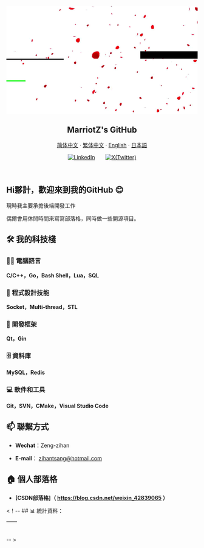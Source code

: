 <p align="center">
 <img width="600px" src="./resources/backanime.gif" align="center" alt="MarriotZ's GitHub" />
 <h2 align="center">MarriotZ's GitHub</h2>
</p>

<p align="center">
    <a href="/docs/readme_chs.md">简体中文</a>
    ·
    <a href="/docs/readme_cht.md">繁体中文</a>
    ·
    <a href="/docs/readme_en.md">English</a>
    ·
    <a href="/docs/readme_jp.md">日本語</a>
</p>

<!-- Social icons section -->
<p align="center">
  <a href="https://linkedin.com/in/zihan-zeng-max-1b26a8201"><img width="32px" title="LinkedIn" src="https://i.imgur.com/Y9lbNqu.png"/></a>
  &#8287;&#8287;&#8287;&#8287;&#8287;
  <a href="https://twitter.com/zihantsang"><img width="46px" title="X(Twitter)" src="https://ww1.freelogovectors.net/wp-content/uploads/2023/07/twitter-x-logo-freelogovectors.net_.png"/></a>
</p>
<br/>

## Hi夥計，歡迎來到我的GitHub 😊



現時我主要承擔後端開發工作



偶爾會用休閒時間來寫寫部落格，同時做一些開源項目。



## 🛠️ 我的科技棧



### 👨‍💻 電腦語言



**C/C++，Go，Bash Shell，Lua，SQL**



### 🔭 程式設計技能



**Socket，Multi-thread，STL**



### 🧰 開發框架



**Qt，Gin**



### 🗄️ 資料庫



**MySQL，Redis**



### 💻 軟件和工具



**Git，SVN，CMake，Visual Studio Code**



## 📫 聯繫方式



- **Wechat**：Zeng-zihan

- **E-mail**： zihantsang@hotmail.com



## 🏠 個人部落格



- **[CSDN部落格]（ https://blog.csdn.net/weixin_42839065 ）**




<！-- ## 📊 統計資料：

| <img align="center" src="https://github-readme-stats.vercel.app/api?username=MarriotZ&hide=contribs,prs&show_icons=true&theme=transparent&count_private=true&bg_color=start&hide_border=true" alt="" /> | <img align="center" src="https://github-readme-stats.vercel.app/api/top-langs/?username=MarriotZ&layout=compact&theme=transparent&hide_border=true" alt="" /> |
| ----------------------------------------------------------------------------------------------------------------------------------------------- | --------------------------------------------------------------------------------------------------------------------------------------------------------- |

-- >

<!--
**MarriotZ/MarriotZ** is a ✨ _special_ ✨ repository because its `README.md` (this file) appears on your GitHub profile.

Here are some ideas to get you started:

- 🔭 I’m currently working on ...
- 🌱 I’m currently learning ...
- 👯 I’m looking to collaborate on ...
- 🤔 I’m looking for help with ...
- 💬 Ask me about ...
- 📫 How to reach me: ...
- 😄 Pronouns: ...
- ⚡ Fun fact: ...
-->
